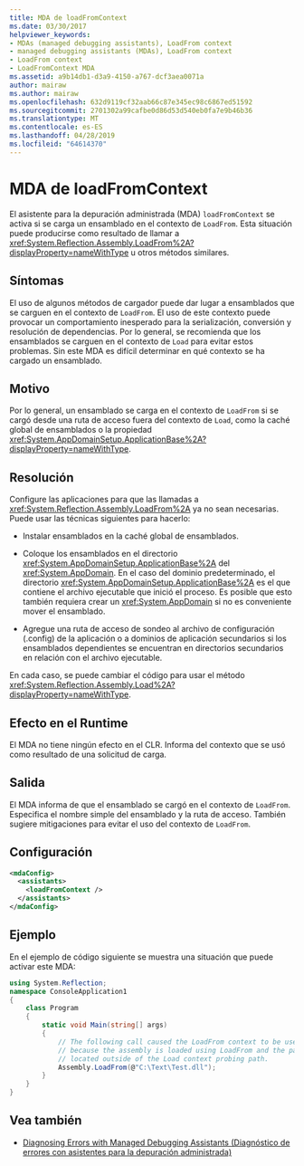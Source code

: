 ```yaml
---
title: MDA de loadFromContext
ms.date: 03/30/2017
helpviewer_keywords:
- MDAs (managed debugging assistants), LoadFrom context
- managed debugging assistants (MDAs), LoadFrom context
- LoadFrom context
- LoadFromContext MDA
ms.assetid: a9b14db1-d3a9-4150-a767-dcf3aea0071a
author: mairaw
ms.author: mairaw
ms.openlocfilehash: 632d9119cf32aab66c87e345ec98c6867ed51592
ms.sourcegitcommit: 2701302a99cafbe0d86d53d540eb0fa7e9b46b36
ms.translationtype: MT
ms.contentlocale: es-ES
ms.lasthandoff: 04/28/2019
ms.locfileid: "64614370"
---
```

# <a name="loadfromcontext-mda"></a>MDA de loadFromContext
El asistente para la depuración administrada (MDA) `loadFromContext` se activa si se carga un ensamblado en el contexto de `LoadFrom`. Esta situación puede producirse como resultado de llamar a <xref:System.Reflection.Assembly.LoadFrom%2A?displayProperty=nameWithType> u otros métodos similares.  
  
## <a name="symptoms"></a>Síntomas  
 El uso de algunos métodos de cargador puede dar lugar a ensamblados que se carguen en el contexto de `LoadFrom`. El uso de este contexto puede provocar un comportamiento inesperado para la serialización, conversión y resolución de dependencias. Por lo general, se recomienda que los ensamblados se carguen en el contexto de `Load` para evitar estos problemas. Sin este MDA es difícil determinar en qué contexto se ha cargado un ensamblado.  
  
## <a name="cause"></a>Motivo  
 Por lo general, un ensamblado se carga en el contexto de `LoadFrom` si se cargó desde una ruta de acceso fuera del contexto de `Load`, como la caché global de ensamblados o la propiedad <xref:System.AppDomainSetup.ApplicationBase%2A?displayProperty=nameWithType>.  
  
## <a name="resolution"></a>Resolución  
 Configure las aplicaciones para que las llamadas a <xref:System.Reflection.Assembly.LoadFrom%2A> ya no sean necesarias. Puede usar las técnicas siguientes para hacerlo:  
  
- Instalar ensamblados en la caché global de ensamblados.  
  
- Coloque los ensamblados en el directorio <xref:System.AppDomainSetup.ApplicationBase%2A> del <xref:System.AppDomain>. En el caso del dominio predeterminado, el directorio <xref:System.AppDomainSetup.ApplicationBase%2A> es el que contiene el archivo ejecutable que inició el proceso. Es posible que esto también requiera crear un <xref:System.AppDomain> si no es conveniente mover el ensamblado.  
  
- Agregue una ruta de acceso de sondeo al archivo de configuración (.config) de la aplicación o a dominios de aplicación secundarios si los ensamblados dependientes se encuentran en directorios secundarios en relación con el archivo ejecutable.  
  
 En cada caso, se puede cambiar el código para usar el método <xref:System.Reflection.Assembly.Load%2A?displayProperty=nameWithType>.  
  
## <a name="effect-on-the-runtime"></a>Efecto en el Runtime  
 El MDA no tiene ningún efecto en el CLR. Informa del contexto que se usó como resultado de una solicitud de carga.  
  
## <a name="output"></a>Salida  
 El MDA informa de que el ensamblado se cargó en el contexto de `LoadFrom`. Especifica el nombre simple del ensamblado y la ruta de acceso. También sugiere mitigaciones para evitar el uso del contexto de `LoadFrom`.  
  
## <a name="configuration"></a>Configuración  
  
```xml  
<mdaConfig>  
  <assistants>  
    <loadFromContext />  
  </assistants>  
</mdaConfig>  
```  
  
## <a name="example"></a>Ejemplo  
 En el ejemplo de código siguiente se muestra una situación que puede activar este MDA:  
  
```csharp
using System.Reflection;  
namespace ConsoleApplication1  
{  
    class Program  
    {  
        static void Main(string[] args)  
        {  
            // The following call caused the LoadFrom context to be used  
            // because the assembly is loaded using LoadFrom and the path is   
            // located outside of the Load context probing path.   
            Assembly.LoadFrom(@"C:\Text\Test.dll");  
        }  
    }  
}  
```  
  
## <a name="see-also"></a>Vea también

- [Diagnosing Errors with Managed Debugging Assistants (Diagnóstico de errores con asistentes para la depuración administrada)](../../../docs/framework/debug-trace-profile/diagnosing-errors-with-managed-debugging-assistants.md)
